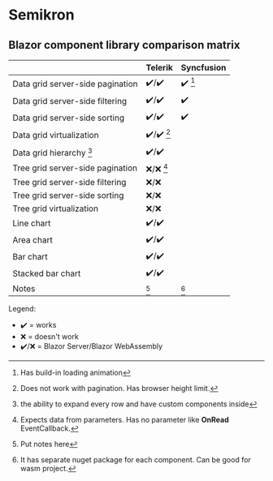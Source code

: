 # Semikron

## Blazor component library comparison matrix

||Telerik|Syncfusion|
|-|-|-|
|Data grid server-side pagination|:heavy_check_mark:/:heavy_check_mark:|:heavy_check_mark: [^syncfusion_pagination]|
|Data grid server-side filtering|:heavy_check_mark:/:heavy_check_mark:|:heavy_check_mark:|
|Data grid server-side sorting|:heavy_check_mark:/:heavy_check_mark:|:heavy_check_mark:|
|Data grid virtualization|:heavy_check_mark:/:heavy_check_mark: [^telerik_virtualization]||
|Data grid hierarchy [^hierarchy]|:heavy_check_mark:/:heavy_check_mark:||
|Tree grid server-side pagination|:x:/:x: [^telerik_tree_grid]||
|Tree grid server-side filtering|:x:/:x:||
|Tree grid server-side sorting|:x:/:x:||
|Tree grid virtualization|:x:/:x:||
|Line chart|:heavy_check_mark:/:heavy_check_mark:||
|Area chart|:heavy_check_mark:/:heavy_check_mark:||
|Bar chart|:heavy_check_mark:/:heavy_check_mark:||
|Stacked bar chart|:heavy_check_mark:/:heavy_check_mark:||
|Notes|[^telerik]|[^syncfusion]|

Legend:
- :heavy_check_mark: = works
- :x: = doesn't work
- :heavy_check_mark:/:x: = Blazor Server/Blazor WebAssembly

[^hierarchy]: the ability to expand every row and have custom components inside
[^telerik_virtualization]: Does not work with pagination. Has browser height limit.
[^telerik_tree_grid]: Expects data from parameters. Has no parameter like **OnRead** EventCallback.
[^telerik_tree_grid_virtualization]: Has only column (horizontally)
[^telerik]: Put notes here
[^syncfusion]: It has separate nuget package for each component. Can be good for wasm project.
[^syncfusion_pagination]: Has build-in loading animation
